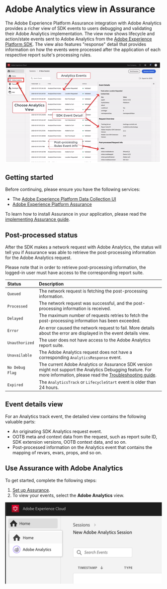 # Adobe Analytics view in Assurance

The Adobe Experience Platform Assurance integration with Adobe Analytics provides a richer view of SDK events to users debugging and validating their Adobe Analytics implementation. The view now shows lifecycle and action/state events sent to Adobe Analytics from the [Adobe Experience Platform SDK](../../adobe-analytics/index.md). The view also features "response" detail that provides information on how the events were processed after the application of each respective report suite's processing rules.

![](./images/adobe-analytics/overview.png)

## Getting started

Before continuing, please ensure you have the following services:

- The [Adobe Experience Platform Data Collection UI](https://experience.adobe.com/#/data-collection/)
- [Adobe Experience Platform Assurance](https://experience.adobe.com/assurance)

To learn how to install Assurance in your application, please read the [implementing Assurance guide](./implement-assurance.md).

## Post-processed status

After the SDK makes a network request with Adobe Analytics, the status will tell you if Assurance was able to retrieve the post-processing information for the Adobe Analytics request.

Please note that in order to retrieve post-processing information, the logged-in user must have access to the corresponding report suite.

| Status | Description |
| :----- | :---------- |
| `Queued` | The network request is fetching the post-processing information. |
| `Processed` | The network request was successful, and the post-processing information is received. |
| `Delayed` | The maximum number of requests retries to fetch the post-processing information has been exceeded. |
| `Error` | An error caused the network request to fail. More details about the error are displayed in the event details view. |
| `Unauthorized` | The user does not have access to the Adobe Analytics report suite. |
| `Unavailable` | The Adobe Analytics request does not have a corresponding `AnalyticsResponse` event. |
| `No Debug Flag` | The current Adobe Analytics or Assurance SDK version might not support the Analytics Debugging feature. For more information, please read the [Troubleshooting guide](../troubleshooting.md). |
| `Expired` | The `AnalyticsTrack` or `LifecycleStart` event is older than 24 hours. |

## Event details view

For an Analytics track event, the detailed view contains the following valuable parts:

* An originating SDK Analytics request event.
* OOTB meta and context data from the request, such as report suite ID, SDK extension versions, OOTB context data, and so on.
* Post-processed information on the Analytics event that contains the mapping of revars, evars, props, and so on.

## Use Assurance with Adobe Analytics

To get started, complete the following steps:

1. [Set up Assurance](../set-up.md).
2. To view your events, select the **Adobe Analytics** view.

![](./images/adobe-analytics/using-assurance.png)
